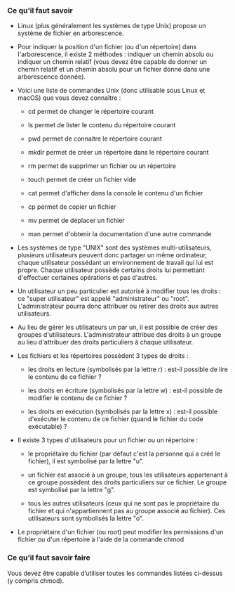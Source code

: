 ### Ce qu’il faut savoir

- Linux (plus généralement les systèmes de type Unix) propose un système de fichier en arborescence.

- Pour indiquer la position d'un fichier (ou d'un répertoire) dans l'arborescence, il existe
2 méthodes : indiquer un chemin absolu ou indiquer un chemin relatif (vous devez être capable de donner un chemin relatif et un chemin absolu pour un fichier donné dans une arborescence donnée).

- Voici une liste de commandes Unix (donc utilisable sous Linux et macOS) que vous devez connaître :

	- cd permet de changer le répertoire courant

	- ls permet de lister le contenu du répertoire courant

	- pwd permet de connaitre le répertoire courant

	- mkdir permet de créer un répertoire dans le répertoire courant

	- rm permet de supprimer un fichier ou un répertoire

	- touch permet de créer un fichier vide

	- cat permet d'afficher dans la console le contenu d'un fichier

	- cp permet de copier un fichier

	- mv permet de déplacer un fichier

	- man permet d'obtenir la documentation d'une autre commande

- Les systèmes de type "UNIX" sont des systèmes multi-utilisateurs, plusieurs utilisateurs peuvent donc partager un même ordinateur, chaque utilisateur possédant un environnement de travail qui lui est propre. Chaque utilisateur possède certains
droits lui permettant d'effectuer certaines opérations et pas d'autres.

- Un utilisateur un peu particulier est autorisé à modifier tous les droits : ce "super utilisateur" est appelé "administrateur" ou "root". L'administrateur pourra donc attribuer ou retirer des droits aux autres utilisateurs.

- Au lieu de gérer les utilisateurs un par un, il est possible de créer des groupes d'utilisateurs. L'administrateur attribue des droits à un groupe au lieu d'attribuer des droits particuliers à chaque utilisateur.

- Les fichiers et les répertoires possèdent 3 types de droits :

	- les droits en lecture (symbolisés par la lettre r) : est-il possible de lire le contenu de ce fichier ?

	- les droits en écriture (symbolisés par la lettre w) : est-il possible de modifier le contenu de ce fichier ?

	- les droits en exécution (symbolisés par la lettre x) : est-il possible d'exécuter le contenu de ce fichier (quand le fichier du code exécutable) ?

- Il existe 3 types d'utilisateurs pour un fichier ou un répertoire :

	- le propriétaire du fichier (par défaut c'est la personne qui a créé le fichier), il est symbolisé par la lettre "u".

	- un fichier est associé à un groupe, tous les utilisateurs appartenant à ce groupe possèdent des droits particuliers sur ce fichier. Le groupe est
symbolisé par la lettre "g".

	- tous les autres utilisateurs (ceux qui ne sont pas le propriétaire du fichier et qui n'appartiennent pas au groupe associé au fichier). Ces utilisateurs sont symbolisés la lettre "o".

- Le propriétaire d'un fichier (ou root) peut modifier les permissions d'un fichier ou d'un répertoire à l'aide de la commande chmod

### Ce qu’il faut savoir faire

Vous devez être capable d’utiliser toutes les commandes listées ci-dessus (y compris chmod).
